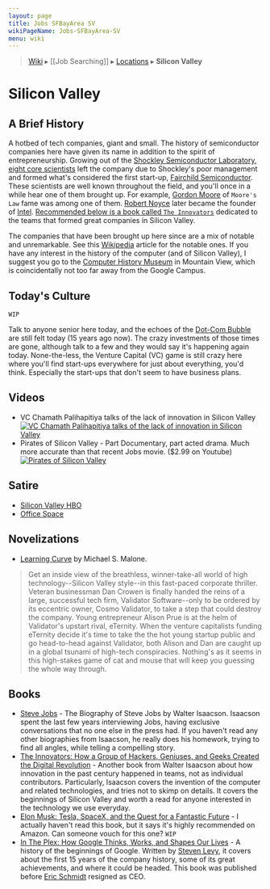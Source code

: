 ```yaml
---
layout: page
title: Jobs SFBayArea SV
wikiPageName: Jobs-SFBayArea-SV
menu: wiki
---
```


> [Wiki](Home) ▸ [[Job Searching]] ▸ [Locations](Jobs-Locations) ▸ **Silicon Valley**

# Silicon Valley

## A Brief History

A hotbed of tech companies, giant and small. The history of semiconductor companies here have given its name in addition to the spirit of entrepreneurship. Growing out of the [Shockley Semiconductor Laboratory](http://en.wikipedia.org/wiki/Shockley_Semiconductor_Laboratory), [eight core scientists](http://en.wikipedia.org/wiki/Traitorous_eight) left the company due to Shockley's poor management and formed what's considered the first start-up, [Fairchild Semiconductor](http://en.wikipedia.org/wiki/Fairchild_Semiconductor). These scientists are well known throughout the field, and you'll once in a while hear one of them brought up. For example, [Gordon Moore](http://en.wikipedia.org/wiki/Gordon_Moore) of `Moore's Law` fame was among one of them. [Robert Noyce](http://en.wikipedia.org/wiki/Robert_Noyce) later became the founder of [Intel](http://en.wikipedia.org/wiki/Intel). [Recommended below is a book called `The Innovators`](#books) dedicated to the teams that formed great companies in Silicon Valley.

The companies that have been brought up here since are a mix of notable and unremarkable. See this [Wikipedia](http://en.wikipedia.org/wiki/Silicon_Valley#Notable_companies) article for the notable ones. If you have any interest in the history of the computer (and of Silicon Valley), I suggest you go to the [Computer History Museum](http://www.computerhistory.org/) in Mountain View, which is coincidentally not too far away from the Google Campus.

## Today's Culture

`WIP`

Talk to anyone senior here today, and the echoes of the [Dot-Com Bubble](http://en.wikipedia.org/wiki/Dot-com_bubble) are still felt today (15 years ago now). The crazy investments of those times are gone, although talk to a few and they would say it's happening again today. None-the-less, the Venture Capital (VC) game is still crazy here where you'll find start-ups everywhere for just about everything, you'd think. Especially the start-ups that don't seem to have business plans. 

## Videos

* VC Chamath Palihapitiya talks of the lack of innovation in Silicon Valley
[![VC Chamath Palihapitiya talks of the lack of innovation in Silicon Valley](http://img.youtube.com/vi/_NK1HC9nvwg/0.jpg)](http://www.youtube.com/watch?v=_NK1HC9nvwg)
* Pirates of Silicon Valley - Part Documentary, part acted drama. Much more accurate than that recent Jobs movie. ($2.99 on Youtube)
[![Pirates of Silicon Valley](http://img.youtube.com/vi/BI-nzUIYIX4/0.jpg)](https://www.youtube.com/watch?v=BI-nzUIYIX4)

## Satire

* [Silicon Valley HBO](http://www.hbo.com/silicon-valley#/)
* [Office Space](http://www.imdb.com/title/tt0151804/)

## Novelizations

* [Learning Curve](http://www.amazon.com/Learning-Curve-Michael-S-Malone/dp/1935460994) by Michael S. Malone.

> Get an inside view of the breathless, winner-take-all world of high technology--Silicon Valley style--in this fast-paced corporate thriller. Veteran businessman Dan Crowen is finally handed the reins of a large, successful tech firm, Validator Software--only to be ordered by its eccentric owner, Cosmo Validator, to take a step that could destroy the company. Young entrepreneur Alison Prue is at the helm of Validator's upstart rival, eTernity. When the venture capitalists funding eTernity decide it's time to take the the hot young startup public and go head-to-head against Validator, both Alison and Dan are caught up in a global tsunami of high-tech conspiracies. Nothing's as it seems in this high-stakes game of cat and mouse that will keep you guessing the whole way through.

## Books

* [Steve Jobs](http://www.amazon.com/Steve-Jobs-Walter-Isaacson/dp/1451648545) - The Biography of Steve Jobs by Walter Isaacson. Isaacson spent the last few years interviewing Jobs, having exclusive conversations that no one else in the press had. If you haven't read any other biographies from Isaacson, he really does his homework, trying to find all angles, while telling a compelling story. 
* [The Innovators: How a Group of Hackers, Geniuses, and Geeks Created the Digital Revolution](http://www.amazon.com/Innovators-Hackers-Geniuses-Created-Revolution/dp/147670869X) - Another book from Walter Isaacson about how innovation in the past century happened in teams, not as individual contributors. Particularly, Isaacson covers the invention of the computer and related technologies, and tries not to skimp on details. It covers the beginnings of Silicon Valley and worth a read for anyone interested in the technology we use everyday.
* [Elon Musk: Tesla, SpaceX, and the Quest for a Fantastic Future](http://www.amazon.com/Elon-Musk-SpaceX-Fantastic-Future/dp/0062301233) - I actually haven't read this book, but it says it's highly recommended on Amazon. Can someone vouch for this one? `WIP`
* [In The Plex: How Google Thinks, Works, and Shapes Our Lives](http://www.amazon.com/Plex-Google-Thinks-Works-Shapes/dp/1416596585) - A history of the beginnings of Google. Written by [Steven Levy](https://twitter.com/stevenlevy), it covers about the first 15 years of the company history, some of its great achievements, and where it could be headed. This book was published before [Eric Schmidt](https://twitter.com/ericschmidt) resigned as CEO.

